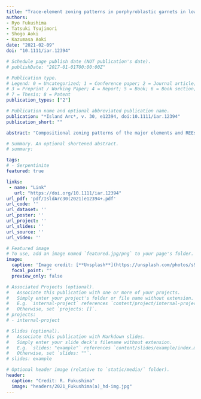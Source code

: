 ```yaml
---
title: "Trace-element zoning patterns in porphyroblastic garnets in low-T eclogites: Parameter optimization of the diffusion-limited REE-uptake model"
authors:
- Ryo Fukushima
- Tatsuki Tsujimori
- Shogo Aoki
- Kazumasa Aoki
date: "2021-02-09"
doi: "10.1111/iar.12394"

# Schedule page publish date (NOT publication's date).
# publishDate: "2017-01-01T00:00:00Z"

# Publication type.
# Legend: 0 = Uncategorized; 1 = Conference paper; 2 = Journal article;
# 3 = Preprint / Working Paper; 4 = Report; 5 = Book; 6 = Book section;
# 7 = Thesis; 8 = Patent
publication_types: ["2"]

# Publication name and optional abbreviated publication name.
publication: "*Island Arc*, v. 30, e12394, doi:10.1111/iar.12394"
publication_short: ""

abstract: "Compositional zoning patterns of the major elements and REEs in prograde-zoned garnets whose Mg/(Mg+Fe) atomic ratios increase rimward have been widely used to understand the metamorphic P–T–t trajectories, and the diffusion-limited REE-uptake model is a promising way to interpret their growth rates and the REE diffusion kinetics in the low-temperature eclogite. In order to elucidate their growth kinetics with Skora et al.’s (2006) diffusion-limited REE uptake model for prograde-zoned garnets, we examine the trace-element zoning patterns of two prograde-zoned porphyroblastic garnets (~6 mm in size) in low-temperature eclogites from two different localities. Core-to-rim trace-element profiles in a garnet (prp5–9alm61–67sps1–3grs24–30) of a glaucophane-bearing epidote eclogite of Syros (Cyclades, Greece) are characterized by the presence of Y + HREE peaks in the mantle, which might be attributed to a continuous breakdown of the titanite to form rutile during the garnet growth. In contrast, those in a garnet (prp4–7alm61–68sps3–10grs23–24) extracted from a lawsonite-eclogite of the South Motagua Mélange (Guatemala) have prominent central peaks of Y + HREEs. Although the REE profiles of both the garnets can be explained by the diffusion-limited uptake, their Mn profiles suggest that their growth-rate laws are different: i.e., diffusion-controlled (Syros) and interface-controlled (South Motagua Mélange). Prior to the model application, we optimize the number of the parameters as the garnet grows with the interface-controlled processes based on the growth Péclet number. In particular, we propose the ratio of the REE diffusivity in the eclogitic matrix to the garnet growth rate as the new parameter. Visualizing the values of the new parameters allows to readily understand the relationship between the REE profiles and the REE-diffusion/garnet-growth kinetics in low-T eclogite. Our model refinement leads to the simple quantitative characterization of core-to-rim REE profiles in garnet in low-temperature eclogites."

# Summary. An optional shortened abstract.
# summary: 

tags: 
# - Serpentinite
featured: true

links:
 - name: "Link"
   url: "https://doi.org/10.1111/iar.12394"
url_pdf: 'pdf/IsldArc30(2021)e12394+.pdf'
url_code: ''
url_dataset: ''
url_poster: ''
url_project: ''
url_slides: ''
url_source: ''
url_video: ''

# Featured image
# To use, add an image named `featured.jpg/png` to your page's folder. 
image: 
  caption: 'Image credit: [**Unsplash**](https://unsplash.com/photos/s9CC2SKySJM)'
  focal_point: ""
  preview_only: false

# Associated Projects (optional).
#   Associate this publication with one or more of your projects.
#   Simply enter your project's folder or file name without extension.
#   E.g. `internal-project` references `content/project/internal-project/index.md`.
#   Otherwise, set `projects: []`.
# projects:
# - internal-project

# Slides (optional).
#   Associate this publication with Markdown slides.
#   Simply enter your slide deck's filename without extension.
#   E.g. `slides: "example"` references `content/slides/example/index.md`.
#   Otherwise, set `slides: ""`.
# slides: example

# Optional header image (relative to `static/media/` folder).
header:
  caption: "Credit: R. Fukushima"
  image: "headers/2021_Fukushima(a)_hd-img.jpg"
---
```

